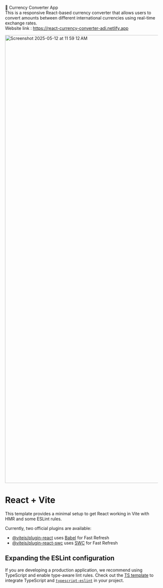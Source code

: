 💱 Currency Converter App
<br>
This is a responsive React-based currency converter that allows users to convert amounts between different international currencies using real-time exchange rates.
<br>
Website link : https://react-currency-converter-adi.netlify.app

<img width="1470" alt="Screenshot 2025-05-12 at 11 59 12 AM" src="https://github.com/user-attachments/assets/48d651eb-b6d3-491a-8ccb-8ea60adedff2" />


# React + Vite

This template provides a minimal setup to get React working in Vite with HMR and some ESLint rules.

Currently, two official plugins are available:

- [@vitejs/plugin-react](https://github.com/vitejs/vite-plugin-react/blob/main/packages/plugin-react/README.md) uses [Babel](https://babeljs.io/) for Fast Refresh
- [@vitejs/plugin-react-swc](https://github.com/vitejs/vite-plugin-react-swc) uses [SWC](https://swc.rs/) for Fast Refresh

## Expanding the ESLint configuration

If you are developing a production application, we recommend using TypeScript and enable type-aware lint rules. Check out the [TS template](https://github.com/vitejs/vite/tree/main/packages/create-vite/template-react-ts) to integrate TypeScript and [`typescript-eslint`](https://typescript-eslint.io) in your project.
